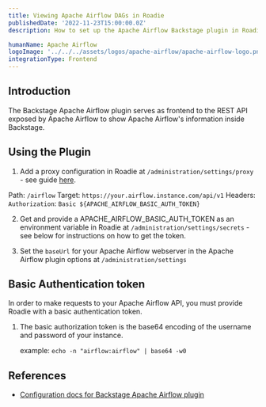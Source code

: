 ```yaml
---
title: Viewing Apache Airflow DAGs in Roadie
publishedDate: '2022-11-23T15:00:00.0Z'
description: How to set up the Apache Airflow Backstage plugin in Roadie.

humanName: Apache Airflow
logoImage: '../../../assets/logos/apache-airflow/apache-airflow-logo.png'
integrationType: Frontend
---
```


## Introduction

The Backstage Apache Airflow plugin serves as frontend to the REST API exposed by Apache Airflow to show Apache Airflow's information inside Backstage.

## Using the Plugin

1. Add a proxy configuration in Roadie at `/administration/settings/proxy` - see guide [here](/docs/custom-plugins/connectivity/proxy/#setup).

Path: `/airflow`
Target: `https://your.airflow.instance.com/api/v1`
Headers: `Authorization`: `Basic ${APACHE_AIRFLOW_BASIC_AUTH_TOKEN}`

2. Get and provide a APACHE_AIRFLOW_BASIC_AUTH_TOKEN as an environment variable in Roadie at `/administration/settings/secrets` - see below for instructions on how to get the token.

3. Set the `baseUrl` for your Apache Airflow webserver in the Apache Airflow plugin options at `/administration/settings`

## Basic Authentication token

In order to make requests to your Apache Airflow API, you must provide Roadie with a basic authentication token.

1. The basic authorization token is the base64 encoding of the username and password of your instance.

    example:
        `echo -n "airflow:airflow" | base64 -w0`



## References

- [Configuration docs for Backstage Apache Airflow plugin](https://github.com/backstage/backstage/tree/master/plugins/apache-airflow#configuration)
